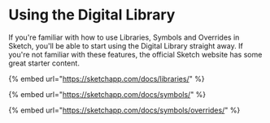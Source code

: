 # Using the Digital Library

If you're familiar with how to use Libraries, Symbols and Overrides in Sketch, you'll be able to start using the Digital Library straight away. If you're not familiar with these features, the official Sketch website has some great starter content.

{% embed url="https://sketchapp.com/docs/libraries/" %}

{% embed url="https://sketchapp.com/docs/symbols/" %}

{% embed url="https://sketchapp.com/docs/symbols/overrides/" %}

## 

